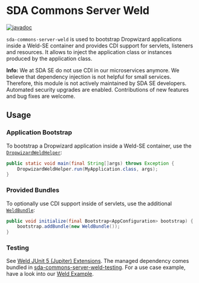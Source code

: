 # SDA Commons Server Weld

[![javadoc](https://javadoc.io/badge2/org.sdase.commons/sda-commons-server-weld/javadoc.svg)](https://javadoc.io/doc/org.sdase.commons/sda-commons-server-weld)

`sda-commons-server-weld` is used to bootstrap Dropwizard applications inside a Weld-SE container and provides CDI 
support for servlets, listeners and resources.
It allows to inject the application class or instances produced by the application class.

**Info:**
We at SDA SE do not use CDI in our microservices anymore.
We believe that dependency injection is not helpful for small services.
Therefore, this module is not actively maintained by SDA SE developers.
Automated security upgrades are enabled.
Contributions of new features and bug fixes are welcome.


## Usage

### Application Bootstrap

To bootstrap a Dropwizard application inside a Weld-SE container, use the [`DropwizardWeldHelper`](https://github.com/SDA-SE/sda-dropwizard-commons/tree/main/sda-commons-server-weld/src/main/java/org/sdase/commons/server/weld/DropwizardWeldHelper.java):

```java
public static void main(final String[]args) throws Exception {
    DropwizardWeldHelper.run(MyApplication.class, args);
}
```

### Provided Bundles

To optionally use CDI support inside of servlets, use the additional [`WeldBundle`](https://github.com/SDA-SE/sda-dropwizard-commons/tree/main/sda-commons-server-weld/src/main/java/org/sdase/commons/server/weld/WeldBundle.java):

```java
public void initialize(final Bootstrap<AppConfiguration> bootstrap) {
    bootstrap.addBundle(new WeldBundle());
}
```

### Testing

See [Weld JUnit 5 (Jupiter) Extensions](https://github.com/weld/weld-testing/blob/master/junit5/README.md).
The managed dependency comes bundled
in [sda-commons-server-weld-testing](../sda-commons-server-weld-testing).
For a use case example, have a look into
our [Weld Example](../sda-commons-server-weld-example/src/test/java/org/sdase/commons/server/weld/).
